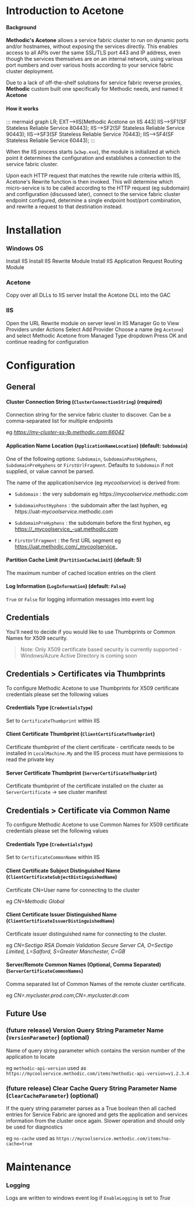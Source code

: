 # Introduction to Acetone

#### Background

**Methodic's Acetone** allows a service fabric cluster to run on dynamic ports and/or hostnames, without exposing the services directly. This enables access to all APIs over the same SSL/TLS port 443 and IP address, even though the services themselves are on an internal network, using various port numbers and over various hosts according to your service fabric cluster deployment.

Due to a lack of off-the-shelf solutions for service fabric reverse proxies, **Methodic** custom built one specifically for Methodic needs, and named it **Acetone**

#### How it works

::: mermaid
graph LR;
 EXT-->IIS[Methodic Acetone on IIS 443]
 IIS-->SF1(SF Stateless Reliable Service 80443);
 IIS-->SF2(SF Stateless Reliable Service 90443);
 IIS-->SF3(SF Stateless Reliable Service 70443);
 IIS-->SF4(SF Stateless Reliable Service 60443);
:::

When the IIS process starts (`w3wp.exe`), the module is initialized at which point it determines the configuration and establishes a connection to the service fabric cluster.

Upon each HTTP request that matches the rewrite rule criteria within IIS, Acetone's Rewrite function is then invoked. This will determine which micro-service is to be called according to the HTTP request (eg subdomain) and configuration (discussed later), connect to the service fabric cluster endpoint configured, determine a single endpoint host/port combination, and rewrite a request to that destination instead.

# Installation
### Windows OS
Install IIS
Install IIS Rewrite Module
Install IIS Application Request Routing Module

### Acetone
Copy over all DLLs to IIS server
Install the Acetone DLL into the GAC

### IIS
Open the URL Rewrite module on server level in IIS Manager
Go to View Providers under Actions
Select Add Provider
Choose a name (eg `Acetone`) and select Methodic Acetone from Managed Type dropdown
Press OK and continue reading for configuration

# Configuration

## General

#### Cluster Connection String (`ClusterConnectionString`) (required)
Connection string for the service fabric cluster to discover. Can be a comma-separated list for multiple endpoints

eg _https://my-cluster-ss-lb.methodic.com:66042_


#### Application Name Location (`ApplicationNameLocation`) (default: `Subdomain`)
One of the following options: `Subdomain`, `SubdomainPostHyphens`, `SubdomainPreHyphens` or `FirstUrlFragment`.
Defaults to `Subdomain` if not supplied, or value cannot be parsed.

The name of the application/service (eg _mycoolservice_) is derived from:

- `Subdomain` : the very subdomain eg https://_mycoolservice_.methodic.com

- `SubdomainPostHyphens` : the subdomain after the last hyphen, eg https://uat-_mycoolservice_.methodic.com

- `SubdomainPreHyphens` : the subdomain before the first hyphen, eg https://_mycoolservice_-uat.methodic.com

- `FirstUrlFragment` : the first URL segment eg https://uat.methodic.com/_mycoolservice_

#### Partition Cache Limit (`PartitionCacheLimit`) (default: 5)
The maximum number of cached location entries on the client

#### Log Information (`LogInformation`) (default: `False`)
`True` or `False` for logging information messages into event log

## Credentials

You'll need to decide if you would like to use Thumbprints or Common Names for X509 security.
> Note: Only X509 certificate based security is currently supported - Windows/Azure Active Directory is coming soon

## Credentials > Certificates via Thumbprints

To configure Methodic Acetone to use Thumbprints for X509 certificate credentials please set the following values

#### Credentials Type (`CredentialsType`) 
Set to `CertificateThumbprint` within IIS

#### Client Certificate Thumbprint (`ClientCertificateThumbprint`)
Certificate thumbprint of the client certificate - certificate needs to be installed in `LocalMachine.My` and the IIS process must have permissions to read the private key

#### Server Certificate Thumbprint (`ServerCertificateThumbprint`)
Certificate thumbprint of the certificate installed on the cluster as `ServerCertificate` -> see cluster manifest


## Credentials > Certificate via Common Name 

To configure Methodic Acetone to use Common Names for X509 certificate credentials please set the following values

#### Credentials Type (`CredentialsType`) 
Set to `CertificateCommonName` within IIS

#### Client Certificate Subject Distinguished Name (`ClientCertificateSubjectDistinguishedName`)
Certificate CN=User name for connecting to the cluster

eg _CN=Methodic Global_

#### Client Certificate Issuer Distinguished Name (`ClientCertificateIssuerDistinguishedName`)
Certificate issuer distinguished name for connecting to the cluster. 

eg _CN=Sectigo RSA Domain Validation Secure Server CA, O=Sectigo Limited, L=Salford, S=Greater Manchester, C=GB_

#### Server/Remote Common Names (Optional, Comma Separated) (`ServerCertificateCommonNames`)
Comma separated list of Common Names of the remote cluster certificate. 

eg _CN=*.mycluster.prod.com,CN=*.mycluster.dr.com_


## Future Use

### (future release) Version Query String Parameter Name (`VersionParameter`) (optional)
Name of query string parameter which contains the version number of the application to locate 

eg `methodic-api-version` used as `https://mycoolservice.methodic.com/items?methodic-api-version=v1.2.3.4`

### (future release) Clear Cache Query String Parameter Name (`ClearCacheParameter`) (optional)
If the query string parameter parses as a True boolean then all cached entries for Service Fabric are ignored and gets the application and services information from the cluster once again. Slower operation and should only be used for diagnostics

eg `no-cache` used as `https://mycoolservice.methodic.com/items?no-cache=true`


# Maintenance

### Logging
Logs are written to windows event log if `EnableLogging` is set to _True_
